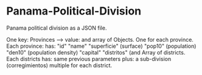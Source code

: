 # Panama-Political-Division

Panama political division as a JSON file.

One key: Provinces --> value: and array of Objects. One for each province.
Each province: has:
      "id"
      "name"
      "superficie" (surface)
      "pop10"      (population)
      "den10"      (population density)
      "capital"
      "distritos"  (and Array of districts. Each districts has: same previous parameters plus:
                    a sub-division (corregimientos) multiple for each district.
